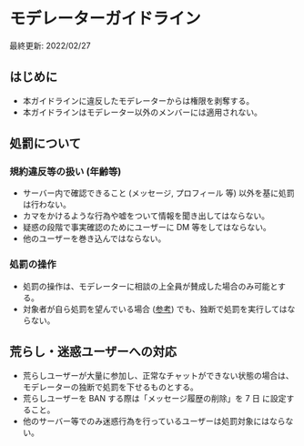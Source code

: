 # モデレーターガイドライン

最終更新: 2022/02/27

## はじめに

- 本ガイドラインに違反したモデレーターからは権限を剥奪する。
- 本ガイドラインはモデレーター以外のメンバーには適用されない。

## 処罰について

### 規約違反等の扱い (年齢等)

- サーバー内で確認できること (メッセージ, プロフィール 等) 以外を基に処罰は行わない。
- カマをかけるような行為や嘘をついて情報を聞き出してはならない。
- 疑惑の段階で事実確認のためにユーザーに DM 等をしてはならない。
- 他のユーザーを巻き込んではならない。

### 処罰の操作

- 処罰の操作は、モデレーターに相談の上全員が賛成した場合のみ可能とする。
- 対象者が自ら処罰を望んでいる場合 ([参考](https://discord.com/channels/755774191613247568/755777756704538624/942781910223052950)) でも、独断で処罰を実行してはならない。

## 荒らし・迷惑ユーザーへの対応

- 荒らしユーザーが大量に参加し、正常なチャットができない状態の場合は、モデレーターの独断で処罰を下せるものとする。
- 荒らしユーザーを BAN する際は「メッセージ履歴の削除」を 7 日 に設定すること。
- 他のサーバー等でのみ迷惑行為を行っているユーザーは処罰対象にはならない。
